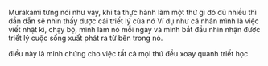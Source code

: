 Murakami từng nói như vậy, khi ta thực hành làm một thứ gì đó đủ nhiều thì dần dẫn sẽ nhìn thấy được cái triết lý của nó
Ví dụ như cá nhân mình là việc viết nhật kí, chạy bộ, mình làm nó mỗi ngày và mình bắt đầu nhìn nhận được triết lý cuộc sống xuất phát ra từ bên trong nó.

điều này là minh chứng cho việc tất cả mọi thứ đều xoay quanh triết học

[^1]: Murakami, tôi nói gì khi nói về việc chạy bộ